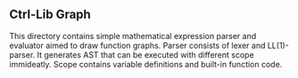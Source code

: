 ## Ctrl-Lib Graph

This directory contains simple mathematical expression parser and evaluator aimed to draw function graphs. Parser consists of lexer and LL(1)-parser. It generates AST that can be executed with different scope immideatly. Scope contains variable definitions and built-in function code.